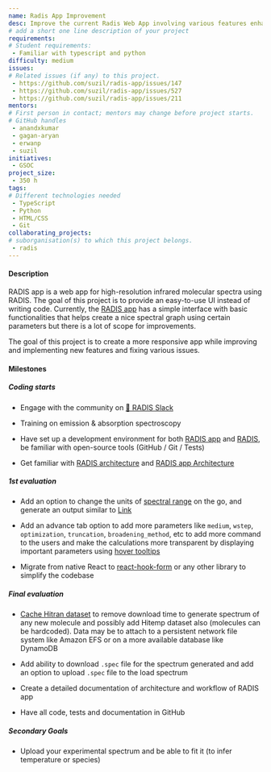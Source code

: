 ```yaml
---
name: Radis App Improvement
desc: Improve the current Radis Web App involving various features enhancement and bugs fixes
# add a short one line description of your project
requirements:
# Student requirements:
 - Familiar with typescript and python
difficulty: medium
issues:
# Related issues (if any) to this project.
 - https://github.com/suzil/radis-app/issues/147
 - https://github.com/suzil/radis-app/issues/527
 - https://github.com/suzil/radis-app/issues/211
mentors:
# First person in contact; mentors may change before project starts.
# GitHub handles
 - anandxkumar
 - gagan-aryan
 - erwanp
 - suzil
initiatives:
 - GSOC
project_size:
 - 350 h
tags:
# Different technologies needed
 - TypeScript
 - Python
 - HTML/CSS
 - Git
collaborating_projects:
# suborganisation(s) to which this project belongs.
 - radis
---
```



#### Description

RADIS app is a web app for high-resolution infrared molecular spectra using RADIS. The goal of this project is to provide an easy-to-use UI instead of writing code. Currently, the [RADIS app](https://www.radis.app/) has a simple interface with basic functionalities that helps create a nice spectral graph using certain parameters but there is a lot of scope for improvements. 

The goal of this project is to create a more responsive app while improving and implementing new features and fixing various issues. 


#### Milestones


##### Coding starts

* Engage with the community on [💬 RADIS Slack](https://github.com/radis/slack-invite)

* Training on emission & absorption spectroscopy

* Have set up a development environment for both [RADIS app](https://github.com/suzil/radis-app) and [RADIS](https://github.com/radis/radis), be familiar with open-source tools (GitHub / Git / Tests)

* Get familiar with [RADIS architecture](https://radis.readthedocs.io/en/latest/dev/developer.html#architecture) and [RADIS app Architecture](https://github.com/suzil/radis-app#architecture) 

##### 1st evaluation

* Add an option to change the units of [spectral range](https://github.com/suzil/radis-app/issues/147) on the go, and generate an output similar to [Link](https://github.com/suzil/radis-app/issues/147#issuecomment-1072872386)

* Add an advance tab option to add more parameters like `medium`, `wstep`, `optimization`, `truncation`, `broadening_method`, etc to add more command to the users and make the calculations more transparent by displaying important parameters using [hover tooltips](https://github.com/suzil/radis-app/issues/184)

* Migrate from native React to [react-hook-form](https://github.com/suzil/radis-app/issues/347) or any other library to simplify the codebase


##### Final evaluation

* [Cache Hitran dataset](https://github.com/suzil/radis-app/issues/527) to remove download time to generate spectrum of any new molecule and possibly add Hitemp dataset also (molecules can be hardcoded). Data may be to attach to a persistent network file system like Amazon EFS or on a more available database like DynamoDB

* Add ability to download `.spec` file for the spectrum generated and add an option to upload `.spec` file to the load spectrum

* Create a detailed documentation of architecture and workflow of RADIS app

* Have all code, tests and documentation in GitHub


##### Secondary Goals

* Upload your experimental spectrum and be able to fit it  (to infer temperature or species)